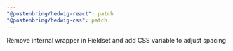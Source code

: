 ```yaml
---
"@postenbring/hedwig-react": patch
"@postenbring/hedwig-css": patch
---
```


Remove internal wrapper in Fieldset and add CSS variable to adjust spacing
